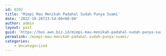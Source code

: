 ```yaml
---
id: 8392
title: 'Mimpi Mau Menikah Padahal Sudah Punya Suami'
date: '2022-10-28T23:54:00+00:00'
author: admin
layout: post
guid: 'https://bos.awn.biz.id/mimpi-mau-menikah-padahal-sudah-punya-suami/'
permalink: /mimpi-mau-menikah-padahal-sudah-punya-suami/
categories:
    - Uncategorized
---
```


